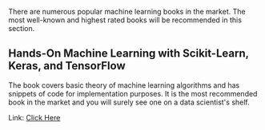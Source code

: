There are numerous popular machine learning books in the market. The most well-known and highest rated books will be recommended in this section.

## Hands-On Machine Learning with Scikit-Learn, Keras, and TensorFlow
The book covers basic theory of machine learning algorithms and has snippets of code for implementation purposes. It is the most recommended book in the market and you will surely see one on a data scientist's shelf.
<p>Link: <a href="https://libgen.is/search.php?req=Hands-On+Machine+Learning+with+Scikit-Learn%2C+Keras%2C+and+TensorFlow&lg_topic=libgen&open=0&view=simple&res=25&phrase=1&column=def"> Click Here</a></p> 
